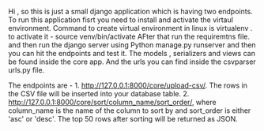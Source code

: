 Hi , so this is just a small django application which is having two endpoints.
To run this application fisrt you need to install and activate the virtaul environment.
Command to create virtual environment in linux is virtualenv <the name of your virtual environment>.
to activate it - source venv/bin/activate
AFter that run the requiremtns file.
and then run the django server using Python manage.py runserver
and then you can hit the endpoints and test it.
The models , serializers and views can be found inside the core app.
And the urls you can find inside the csvparser urls.py file.

The endpoints are - 1.  http://127.0.0.1:8000/core/upload-csv/. The rows in the CSV file will be inserted into your database table.
2. http://127.0.0.1:8000/core/sort/column_name/sort_order/, where column_name is the name of the column to sort by and sort_order is either 'asc' or 'desc'. The top 50 rows after sorting will be returned as JSON.
